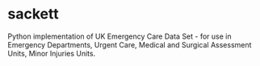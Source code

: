 # sackett
Python implementation of UK Emergency Care Data Set - for use in Emergency Departments, Urgent Care, Medical and Surgical Assessment Units, Minor Injuries Units.
